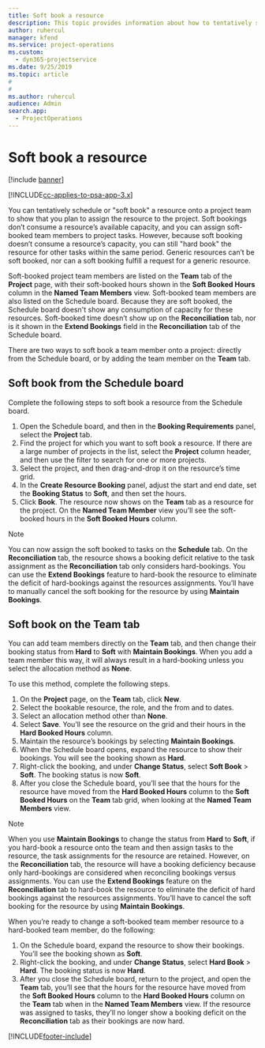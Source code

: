 ```yaml
---
title: Soft book a resource
description: This topic provides information about how to tentatively schedule or soft book project team members.
author: ruhercul
manager: kfend
ms.service: project-operations
ms.custom: 
  - dyn365-projectservice
ms.date: 9/25/2019
ms.topic: article
#
#
ms.author: ruhercul
audience: Admin
search.app: 
  - ProjectOperations
---
```


# Soft book a resource

[!include [banner](../includes/psa-now-project-operations.md)]

[!INCLUDE[cc-applies-to-psa-app-3.x](../includes/cc-applies-to-psa-app-3x.md)]

You can tentatively schedule or "soft book" a resource onto a project team to show that you plan to assign the resource to the project. Soft bookings don’t consume a resource’s available capacity, and you can assign soft-booked team members to project tasks. However, because soft booking doesn’t consume a resource’s capacity, you can still "hard book" the resource for other tasks within the same period. Generic resources can’t be soft booked, nor can a soft booking fulfill a request for a generic resource.

Soft-booked project team members are listed on the **Team** tab of the **Project** page, with their soft-booked hours shown in the **Soft Booked Hours** column in the **Named Team Members** view. Soft-booked team members are also listed on the Schedule board. Because they are soft booked, the Schedule board doesn't show any consumption of capacity for these resources. Soft-booked time doesn’t show up on the **Reconciliation** tab, nor is it shown in the **Extend Bookings** field in the **Reconciliation** tab of the Schedule board. 

There are two ways to soft book a team member onto a project: directly from the Schedule board, or by adding the team member on the **Team** tab. 

## Soft book from the Schedule board
Complete the following steps to soft book a resource from the Schedule board. 

1. Open the Schedule board, and then in the **Booking Requirements** panel, select the **Project** tab.
2. Find the project for which you want to soft book a resource. If there are a large number of projects in the list, select the **Project** column header, and then use the filter to search for one or more projects.
3. Select the project, and then drag-and-drop it on the resource’s time grid.
5. In the **Create Resource Booking** panel, adjust the start and end date, set the **Booking Status** to **Soft**, and then set the hours. 
6. Click **Book**. The resource now shows on the **Team** tab as a resource for the project. On the **Named Team Member** view you’ll see the soft-booked hours in the **Soft Booked Hours** column.

> [!NOTE]
> You can now assign the soft booked to tasks on the **Schedule** tab. On the **Reconciliation** tab, the resource shows a booking deficit relative to the task assignment as the **Reconciliation** tab only considers hard-bookings. You can use the **Extend Bookings** feature to hard-book the resource to eliminate the deficit of hard-bookings against the resources assignments. You’ll have to manually cancel the soft booking for the resource by using **Maintain Bookings**.

## Soft book on the Team tab

You can add team members directly on the **Team** tab, and then change their booking status from **Hard** to **Soft** with **Maintain Bookings**. When you add a team member this way, it will always result in a hard-booking unless you select the allocation method as **None**.

To use this method, complete the following steps.

1. On the **Project** page, on the **Team** tab, click **New**.
2. Select the bookable resource, the role, and the from and to dates.
3. Select an allocation method other than **None**.
4. Select **Save**. You’ll see the resource on the grid and their hours in the **Hard Booked Hours** column.
5. Maintain the resource’s bookings by selecting **Maintain Bookings**.
6. When the Schedule board opens, expand the resource to show their bookings. You will see the booking shown as **Hard**.
7. Right-click the booking, and under **Change Status**, select **Soft Book** \> **Soft**. The booking status is now **Soft**.
8. After you close the Schedule board, you’ll see that the hours for the resource have moved from the **Hard Booked Hours** column to the **Soft Booked Hours** on the **Team** tab grid, when looking at the **Named Team Members** view.

> [!NOTE]
> When you use **Maintain Bookings** to change the status from **Hard** to **Soft**, if you hard-book a resource onto the team and then assign tasks to the resource, the task assignments for the resource are retained. However, on the **Reconciliation** tab, the resource will have a booking deficiency because only hard-bookings are considered when reconciling bookings versus assignments. You can use the **Extend Bookings** feature on the **Reconciliation** tab to hard-book the resource to eliminate the deficit of hard bookings against the resources assignments. You’ll have to cancel the soft booking for the resource by using **Maintain Bookings**.

When you’re ready to change a soft-booked team member resource to a hard-booked team member, do the following:

1. On the Schedule board, expand the resource to show their bookings. You’ll see the booking shown as **Soft**.
2. Right-click the booking, and under **Change Status**, select **Hard Book** \> **Hard**. The booking status is now **Hard**.
3. After you close the Schedule board, return to the project, and open the **Team** tab, you’ll see that the hours for the resource have moved from the **Soft Booked Hours** column to the **Hard Booked Hours** column on the **Team** tab when in the **Named Team Members** view. If the resource was assigned to tasks, they’ll no longer show a booking deficit on the **Reconciliation** tab as their bookings are now hard.



[!INCLUDE[footer-include](../includes/footer-banner.md)]